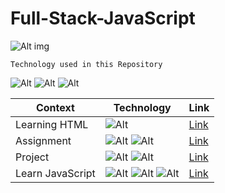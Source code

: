 # Full-Stack-JavaScript

![Alt img](https://img.shields.io/badge/Getting-Started-yellow)

`Technology used in this Repository`

![Alt](https://img.shields.io/badge/-HTML-orange) ![Alt](https://img.shields.io/badge/-CSS-green) ![Alt](https://img.shields.io/badge/-JavaScript-brightgreen)

| Context          | Technology                                                                                                                                                     | Link                                      |
| ---------------- | -------------------------------------------------------------------------------------------------------------------------------------------------------------- | ----------------------------------------- |
| Learning HTML    | ![Alt](https://img.shields.io/badge/-HTML-orange)                                                                                                              | [Link](./Learn%20Html/README.md)          |
| Assignment       | ![Alt](https://img.shields.io/badge/-HTML-orange) ![Alt](https://img.shields.io/badge/-CSS-green)                                                              | [Link](./Assignments/README.md)           |
| Project          | ![Alt](https://img.shields.io/badge/-HTML-orange) ![Alt](https://img.shields.io/badge/-CSS-green)                                                              | [Link](./HTML%20CSS%20Projects/README.md) |
| Learn JavaScript | ![Alt](https://img.shields.io/badge/-HTML-orange) ![Alt](https://img.shields.io/badge/-CSS-green) ![Alt](https://img.shields.io/badge/-JavaScript-brightgreen) | [Link](./Learn%20JavaScript/Readme.md)    |
